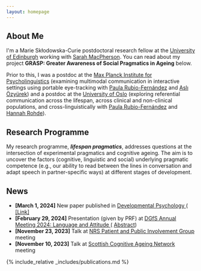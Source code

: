 ```yaml
---
layout: homepage
---
```


## About Me

I'm a Marie Skłodowska-Curie postdoctoral research fellow at the <a href="https://www.ed.ac.uk/ppls">University of Edinburgh</a> working with <a href="https://www.ed.ac.uk/profile/sarah-e-macpherson">Sarah MacPherson</a>. You can read about my project **GRASP: Greater Awareness of Social Pragmatics in Ageing** below.

Prior to this, I was a postdoc at the <a href="https://www.mpi.nl">Max Planck Institute for Psycholinguistics</a> (examining multimodal communication in interactive settings using portable eye-tracking with <a href="https://www.mpi.nl/people/rubio-fernandez-paula">Paula Rubio-Fernández</a> and <a href="https://www.mpi.nl/people/ozyurek-asli">Aslı Özyürek</a>) and a postdoc at the <a href="https://www.uio.no/english/">University of Oslo</a> (exploring referential communication across the lifespan, across clinical and non-clinical populations, and cross-linguistically with <a href="https://www.mpi.nl/people/rubio-fernandez-paula">Paula Rubio-Fernández</a> and <a href="http://www.lel.ed.ac.uk/~hrohde/">Hannah Rohde</a>).


## Research Programme

My research programme, **<i>lifespan pragmatics</i>**, addresses questions at the intersection of experimental pragmatics and cognitive ageing. The aim is to uncover the factors (cognitive, linguistic and social) underlying pragmatic competence (e.g., our ability to read between the lines in conversation and adapt speech in partner-specific ways) at different stages of development.

## News

- **[March 1, 2024]** New paper published in <a href="https://www.apa.org/pubs/journals/dev"> Developmental Psychology </a> ( <a href="https://pubmed.ncbi.nlm.nih.gov/37561512/"> [Link]</a> 
- **[February 29, 2024]** Presentation (given by PRF) at <a href="https://www.dgfs2024.ruhr-uni-bochum.de/dgfs/programm/index.html.en"> DGfS Annual Meeting 2024: Language and Attitude </a> ( <a href="https://www.dgfs2024.ruhr-uni-bochum.de/dgfs/mam/ag12-long_et_al.pdf"> Abstract</a>)
- **[November 23, 2023]** Talk at <a href="https://www.nhsresearchscotland.org.uk/research-areas/primary-care/get-involved">
  NRS Patient and Public Involvement Group</a> meeting
- **[November 10, 2023]** Talk at <a href="https://sites.google.com/view/scottishcognitiveageingnetwork/contact"> Scottish Cognitive Ageing Network</a> meeting



{% include_relative _includes/publications.md %}
